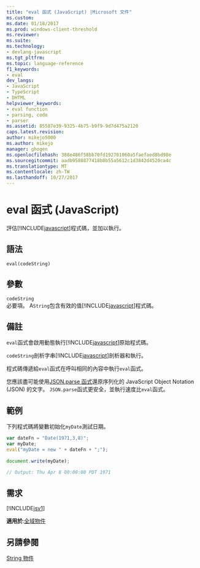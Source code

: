 ```yaml
---
title: "eval 函式 (JavaScript) |Microsoft 文件"
ms.custom: 
ms.date: 01/18/2017
ms.prod: windows-client-threshold
ms.reviewer: 
ms.suite: 
ms.technology:
- devlang-javascript
ms.tgt_pltfrm: 
ms.topic: language-reference
f1_keywords:
- eval
dev_langs:
- JavaScript
- TypeScript
- DHTML
helpviewer_keywords:
- eval function
- parsing, code
- parser
ms.assetid: 85587e39-9325-4b75-b9f9-9d7d475a2120
caps.latest.revision: 
author: mikejo5000
ms.author: mikejo
manager: ghogen
ms.openlocfilehash: 388e486f58bb70fd192701060a5faefaed8bd98e
ms.sourcegitcommit: aadb9588877418b8b55a5612c1d3842d4520ca4c
ms.translationtype: MT
ms.contentlocale: zh-TW
ms.lasthandoff: 10/27/2017
---
```

# <a name="eval-function-javascript"></a>eval 函式 (JavaScript)
評估[!INCLUDE[javascript](../../javascript/includes/javascript-md.md)]程式碼，並加以執行。  
  
## <a name="syntax"></a>語法  
  
```  
eval(codeString)   
```  
  
## <a name="parameters"></a>參數  
 `codeString`  
 必要項。 A`String`包含有效的值[!INCLUDE[javascript](../../javascript/includes/javascript-md.md)]程式碼。  
  
## <a name="remarks"></a>備註  
 `eval`函式會啟用動態執行[!INCLUDE[javascript](../../javascript/includes/javascript-md.md)]原始程式碼。  
  
 `codeString`剖析字串[!INCLUDE[javascript](../../javascript/includes/javascript-md.md)]剖析器和執行。  
  
 程式碼傳遞給`eval`函式在呼叫相同的內容中執行`eval`函式。  
  
 您應該盡可能使用[JSON.parse 函式](../../javascript/reference/json-parse-function-javascript.md)還原序列化的 JavaScript Object Notation (JSON) 的文字。 `JSON.parse`函式更安全，並執行速度比`eval`函式。  
  
## <a name="example"></a>範例  
 下列程式碼將變數初始化`myDate`測試日期。  
  
```JavaScript  
var dateFn = "Date(1971,3,8)";  
var myDate;  
eval("myDate = new " + dateFn + ";");  
  
document.write(myDate);  
  
// Output: Thu Apr 8 00:00:00 PDT 1971  
```  
  
## <a name="requirements"></a>需求  
 [!INCLUDE[jsv1](../../javascript/misc/includes/jsv1-md.md)]  
  
 **適用於**:[全域物件](../../javascript/reference/global-object-javascript.md)  
  
## <a name="see-also"></a>另請參閱  
 [String 物件](../../javascript/reference/string-object-javascript.md)